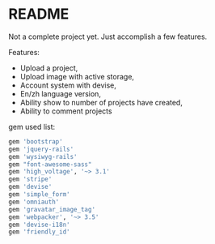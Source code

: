 # README

Not a complete project yet. Just accomplish a few features.

Features:
- Upload a project,
- Upload image with active storage,
- Account system with devise,
- En/zh language version,
- Ability show to number of projects have created,
- Ability to comment projects


gem used list:

```ruby
gem 'bootstrap'
gem 'jquery-rails'
gem 'wysiwyg-rails'
gem "font-awesome-sass"
gem 'high_voltage', '~> 3.1'
gem 'stripe'
gem 'devise'
gem 'simple_form'
gem 'omniauth'
gem 'gravatar_image_tag'
gem 'webpacker', '~> 3.5'
gem 'devise-i18n'
gem 'friendly_id'
```
